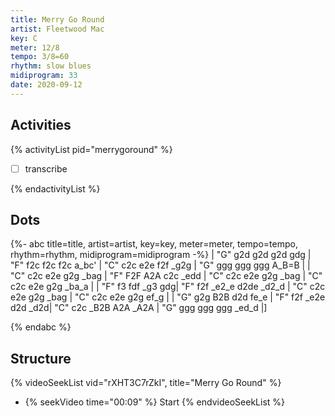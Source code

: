 ```yaml
---
title: Merry Go Round
artist: Fleetwood Mac
key: C
meter: 12/8
tempo: 3/8=60
rhythm: slow blues
midiprogram: 33
date: 2020-09-12
---
```


## Activities

{% activityList pid="merrygoround" %}

- [ ] transcribe

{% endactivityList %}

## Dots

<!-- prettier-ignore -->
{%- abc title=title, artist=artist, key=key, meter=meter, tempo=tempo, rhythm=rhythm,  midiprogram=midiprogram -%}
| "G" g2d g2d g2d gdg | "F" f2c f2c f2c a_bc' | "C" c2c e2e f2f _g2g | "G" ggg ggg ggg A_B=B |
| "C" c2c e2e g2g _bag | "F" F2F A2A c2c _edd | "C" c2c e2e g2g _bag |  "C" c2c e2e g2g _ba_a |
| "F" f3 fdf _g3 gdg| "F" f2f _e2_e d2de _d2_d | "C" c2c e2e g2g _bag | "C" c2c e2e g2g ef_g  |
| "G" g2g B2B d2d fe_e | "F" f2f _e2e d2d _d2d| "C" c2c _B2B A2A _A2A | "G" ggg ggg ggg _ed_d |]

{% endabc %}

## Structure

{% videoSeekList vid="rXHT3C7rZkI", title="Merry Go Round" %}

- {% seekVideo time="00:09" %} Start
  {% endvideoSeekList %}
